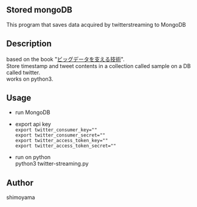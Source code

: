 ## Stored mongoDB
This program that saves data acquired by twitterstreaming to MongoDB

## Description
based on the book "[ビッグデータを支える技術](https://gihyo.jp/book/2017/978-4-7741-9225-3)".  
Store timestamp and tweet contents in a collection called sample on a DB called twitter.  
works on python3.

## Usage
* run MongoDB  

* export api key  
`export twitter_consumer_key=""`  
`export twitter_consumer_secret=""`  
`export twitter_access_token_key=""`  
`export twitter_access_token_secret=""`  

* run on python  
python3 twitter-streaming.py  

## Author
shimoyama
